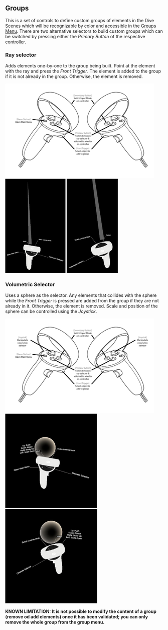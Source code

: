 ## Groups
This is a set of controls to define custom groups of elements in the Dive Scenes which will be recognizable by color and accessible in the [Groups Menu](/articles/UserManual/UIMenus/groups_menu.html). There are two alternative selectors to build custom groups which can be switched by pressing either the *Primary Button* of the respective controller.

### Ray selector
Adds elements one-by-one to the group being built. Point at the element with the ray and press the *Front Trigger*. The element is added to the group if it is not already in the group. Otherwise, the element is removed.

<img src="../../../resources/images/schematics/Quest2_controller_switch_input_ray.png" alt="Group Ray Inputs" style="height: 300px;"/>

<img src="../../../resources/images/controls/left_ray_group.jpg" alt="Left Ray Group" style="height: 300px;"/>
<img src="../../../resources/images/controls/right_ray_group.jpg" alt="Right Ray Group" style="height: 300px;"/>

### Volumetric Selector
Uses a sphere as the selector. Any elements that collides with the sphere while the *Front Trigger* is pressed are added from the group if they are not already in it. Otherwise, the element is removed. Scale and position of the sphere can be controlled using the *Joystick*.

<img src="../../../resources/images/schematics/Quest2_controller_switch_input_volumetric.png" alt="Group Ray Inputs" style="height: 300px;"/>

<img src="../../../resources/images/controls/left_volumetric_group.jpg" alt="Left Volumetric Group" style="height: 300px;"/>
<img src="../../../resources/images/controls/right_volumetric_group.jpg" alt="Right Volumetric Group" style="height: 300px;"/>

**KNOWN LIMITATION: It is not possible to modify the content of a group (remove od add elements) once it has been validated; you can only remove the whole group from the group menu.**